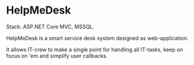 # HelpMeDesk

Stack: ASP.NET Core MVC, MSSQL.

HelpMeDesk is a smart service desk system designed as web-application. 

It allows IT-crew to make a single point for handling all IT-tasks, keep on focus on 'em and simplify user callbacks.
